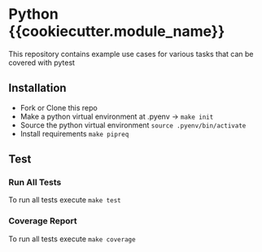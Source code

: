 # Python {{cookiecutter.module_name}}

This repository contains example use cases for various tasks that can be covered with pytest

## Installation

* Fork or Clone this repo
* Make a python virtual environment at .pyenv -> `make init`
* Source the python virtual environment `source .pyenv/bin/activate`
* Install requirements `make pipreq` 


## Test
### Run All Tests
To run all tests execute `make test`

### Coverage Report
To run all tests execute `make coverage`